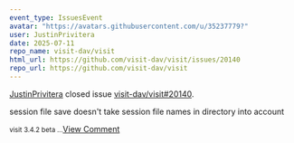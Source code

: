 ```yaml
---
event_type: IssuesEvent
avatar: "https://avatars.githubusercontent.com/u/35237779?"
user: JustinPrivitera
date: 2025-07-11
repo_name: visit-dav/visit
html_url: https://github.com/visit-dav/visit/issues/20140
repo_url: https://github.com/visit-dav/visit
---
```


<a href='https://github.com/JustinPrivitera' target='_blank'>JustinPrivitera</a> closed issue <a href='https://github.com/visit-dav/visit/issues/20140' target='_blank'>visit-dav/visit#20140</a>.

<p>session file save doesn't take session file names in directory into account</p><small>visit 3.4.2 beta...</small><a href='https://github.com/visit-dav/visit/issues/20140' target='_blank'>View Comment</a>